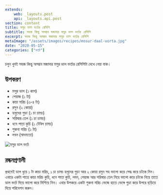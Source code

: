 ```yaml
---
extends:
    web: _layouts.post
    api: _layouts.api.post
section: content
title: মসুর ডাল ভর্তার রেসিপি
subtitle: সহজ কিন্তু অসম্ভব মজাদার মসুর ডাল ভর্তার রেসিপি
excerpt: সহজ কিন্তু অসম্ভব মজাদার মসুর ডাল ভর্তার রেসিপি
metaImage: "/assets/images/recipes/mosur-daal-vorta.jpg"
date: "2020-05-15"
categories: ["ভর্তা"]
---
```


চলুন খুবই সহজ কিন্তু অসম্ভব মজাদার মসুর ডাল ভর্তার রেসিপিটা দেখে নেয়া যাক।

## উপকরণ

- মসুর ডাল (১ কাপ)
- পেয়াজ (১ টা)
- কাচা মরিচ (৩-৪ টা)
- রসুন (২ কোয়া)
- হলুদের গুড়া (১ চা চামচ)
- সরিষার তেল (১ চা চামচ)
- ধনে পাতা কুচি (১ টেবিল চামচ)
- শুকনা মরিচ (১ টা)
- লবন (স্বাদমতো)

![মসুর ডাল ভর্তা](/assets/images/recipes/mosur-daal-vorta.jpg)

## রন্ধনপ্রণালী

প্রথমেই ডাল ধুয়ে ১ টা কাচা মরিচ, ১ চা চামচ হলুদের গুড়া আর ২ কোয়া রসুন সহ ভালো করে সেদ্ধ করে চটকে
নিন। এবারে একটা পাত্রে কাচা মরিচ কুচি, ধনে পাতা কুচি, লবন, পেয়াজ আর সরিষার তেল নিয়ে ভালো করে চটকে
নিয়ে তাতে ডাল ভর্তা দিয়ে ভালো করে মিশিয়ে নিন। এবার উপকরে একটা শুকনা মরিচ ভেজে হাতে ভেঙ্গে গুড়া করে
উপরে ছড়িয়ে দিয়ে পরিবেশন করুন।
